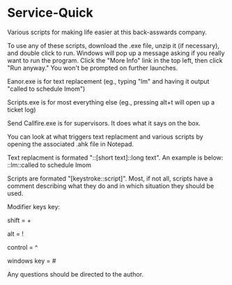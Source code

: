 # Service-Quick
Various scripts for making life easier at this back-asswards company.

To use any of these scripts, download the .exe file, unzip it (if necessary), and double click to run. Windows will pop up a message asking if you really want to run the program. Click the "More Info" link in the top left, then click "Run anyway." You won't be prompted on further launches.


Eanor.exe is for text replacement (eg., typing "lm" and having it output "called to schedule lmom")


Scripts.exe is for most everything else (eg., pressing alt+t will open up a ticket log)


Send Callfire.exe is for supervisors. It does what it says on the box.



You can look at what triggers text replacment and various scripts by opening the associated .ahk file in Notepad.


Text replacment is formated "::[short text]::long text". An example is below:
::lm::called to schedule lmom


Scripts are formated "[keystroke::script]". Most, if not all, scripts have a comment describing what they do and in which situation they should be used.


Modifier keys key:

shift = +

alt = !

control = ^

windows key = #


Any questions should be directed to the author.
